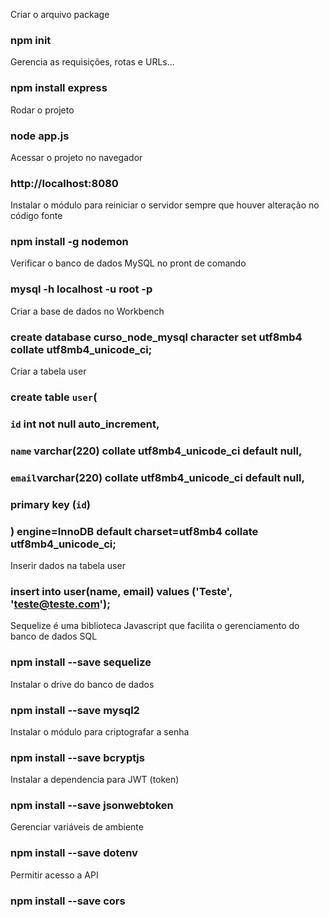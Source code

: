 Criar o arquivo package
### npm init

Gerencia as requisições, rotas e URLs...
### npm install express

Rodar o projeto
### node app.js

Acessar o projeto no navegador
### http://localhost:8080

Instalar o módulo para reiniciar o servidor sempre que houver alteração no código fonte
### npm install -g nodemon

Verificar o banco de dados MySQL no pront de comando
### mysql -h localhost -u root -p

Criar a base de dados no Workbench
### create database curso_node_mysql character set utf8mb4 collate utf8mb4_unicode_ci;

Criar a tabela user
### create table `user`(
###	`id` int not null auto_increment,
###	`name` varchar(220) collate utf8mb4_unicode_ci default null,
### `email`varchar(220) collate utf8mb4_unicode_ci default null,
###    primary key (`id`)
### ) engine=InnoDB default charset=utf8mb4 collate utf8mb4_unicode_ci;

Inserir dados na tabela user
### insert into user(name, email) values ('Teste', 'teste@teste.com');

Sequelize é uma biblioteca Javascript que facilita o gerenciamento do banco de dados SQL
### npm install --save sequelize

Instalar o drive do banco de dados
### npm install --save mysql2

Instalar o módulo para criptografar a senha
### npm install --save bcryptjs

Instalar a dependencia para JWT (token)
### npm install --save jsonwebtoken

Gerenciar variáveis de ambiente
### npm install --save dotenv

Permitir acesso a API
### npm install --save cors
